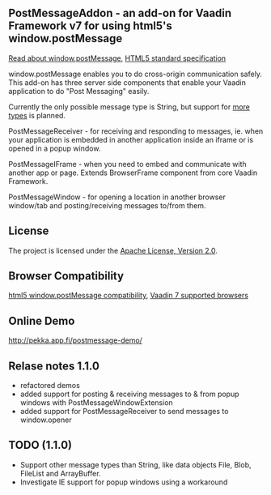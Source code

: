 ## PostMessageAddon - an add-on for Vaadin Framework v7 for using html5's window.postMessage

[Read about window.postMessage](https://developer.mozilla.org/en-US/docs/DOM/window.postMessage),
[HTML5 standard specification](http://www.whatwg.org/specs/web-apps/current-work/multipage/web-messaging.html#web-messaging)

window.postMessage enables you to do cross-origin communication safely. This add-on has three server side components that enable your Vaadin application to do "Post Messaging" easily.

Currently the only possible message type is String, but support for [more types](http://www.whatwg.org/specs/web-apps/current-work/multipage/web-messaging.html#posting-messages) is planned.

PostMessageReceiver - for receiving and responding to messages, ie. when your application is embedded in another application inside an iframe or is opened in a popup window.

PostMessageIFrame - when you need to embed and communicate with another app or page. Extends BrowserFrame component from core Vaadin Framework.

PostMessageWindow - for opening a location in another browser window/tab and posting/receiving messages to/from them.


## License

The project is licensed under the [Apache License, Version 2.0](http://www.apache.org/licenses/LICENSE-2.0.html).


## Browser Compatibility

[html5 window.postMessage compatibility](http://caniuse.com/#feat=x-doc-messaging),
[Vaadin 7 supported browsers](http://vaadin.com/download/release/7.0/7.0.0/release-notes.html#supportedversions)


## Online Demo

http://pekka.app.fi/postmessage-demo/

## Relase notes 1.1.0

- refactored demos
- added support for posting & receiving messages to & from popup windows with PostMessageWindowExtension
- added support for PostMessageReceiver to send messages to window.opener


## TODO (1.1.0)

- Support other message types than String, like data objects File, Blob, FileList and ArrayBuffer.
- Investigate IE support for popup windows using a workaround

